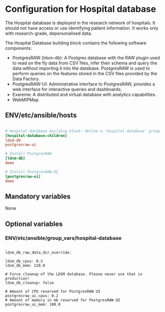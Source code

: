 # Configuration for Hospital database

The Hospital database is deployed in the research network of hospitals. It should not have access or use identifying patient information. It works only with research-grade, depersonalised data.

The Hospital Database building block contains the following software components:

* PostgresRAW (ldsm-db): A Postgres database with the RAW plugin used to read on the fly data from CSV files, infer their schema and query the data without importing it into the database. PostgresRAW is used to perform queries on the features stored in the CSV files provided by the Data Factory.
* PostgresRAW-UI: Administrative interface to PostgresRAW, provides a web interface for interactive queries and dashboards.
* Exareme: A distributed and virtual database with analytics capabilities.
* WebMIPMap

## ENV/etc/ansible/hosts

```ini

# Hospital database building block: define a 'hospital-database' group encompassing the configuration of the groups defined below
[hospital-database:children]
ldsm-db
postgresraw-ui

# Install PostgresRAW
[ldsm-db]
demo

# Install PostgresRAW-UI
[postgresraw-ui]
demo

```

## Mandatory variables

None

## Optional variables

### ENV/etc/ansible/group_vars/hospital-database

```

ldsm_db_raw_data_dir_override:

ldsm_db_cpus: 0.2
ldsm_db_mem: 128.0

# Force cleanup of the LDSM database. Please never use that in production!
ldsm_db_cleanup: false

# Amount of CPU reserved for PostgresRAW UI
postgresraw_ui_cpus: 0.2
# Amount of memory in mb reserved for PostgresRAW UI
postgresraw_ui_mem: 100.0

```

